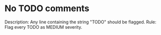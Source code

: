 # No TODO comments
Description: Any line containing the string "TODO" should be flagged.
Rule: Flag every TODO as MEDIUM severity.
